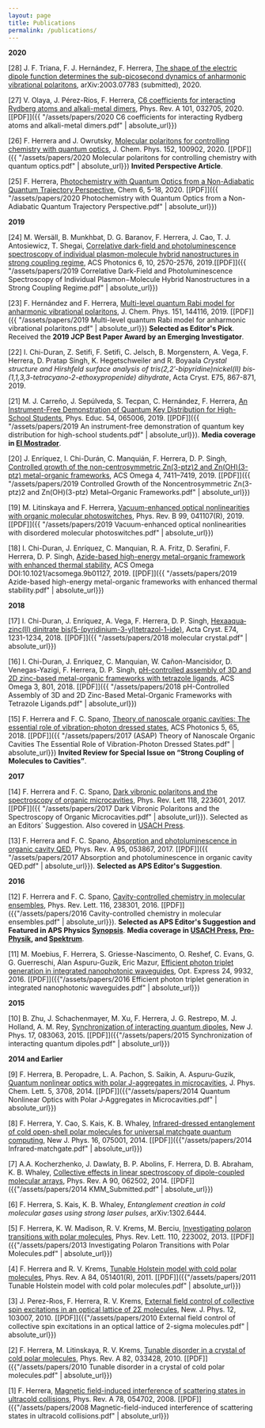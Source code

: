 ```yaml
---
layout: page
title: Publications
permalink: /publications/
---
```


**2020**

[28] J. F. Triana, F. J. Hernández, F. Herrera, [The shape of the electric dipole function determines the sub-picosecond dynamics of anharmonic vibrational polaritons](https://arxiv.org/abs/2003.07783), arXiv:2003.07783 (submitted), 2020.

[27] V. Olaya, J. Pérez-Ríos, F. Herrera, [C6 coefficients for interacting Rydberg atoms and alkali-metal dimers](https://link.aps.org/doi/10.1103/PhysRevA.101.032705), Phys. Rev. A 101, 032705, 2020. [[PDF]]({{ "/assets/papers/2020 C6 coefficients for interacting Rydberg atoms and alkali-metal dimers.pdf" | absolute_url}})


[26] F. Herrera and J. Owrutsky, [Molecular polaritons for controlling chemistry with quantum optics](https://aip.scitation.org/doi/full/10.1063/1.5136320), J. Chem. Phys. 152, 100902, 2020. [[PDF]]({{ "/assets/papers/2020 Molecular polaritons for controlling chemistry with quantum optics.pdf" | absolute_url}}) **Invited Perspective Article**.


[25] F. Herrera, [Photochemistry with Quantum Optics from a Non-Adiabatic Quantum Trajectory Perspective](https://reader.elsevier.com/reader/sd/pii/S2451929419305728?token=CAD0D58F6BC7EB10E47BBEEFA4403279255967EEF69B6959E9F3BBE13E9B52EB403C2B744E8477C11555F73E8EAC5A7F), Chem 6, 5-18, 2020. [[PDF]]({{ "/assets/papers/2020 Photochemistry with Quantum Optics from a Non-Adiabatic Quantum Trajectory Perspective.pdf" | absolute_url}})

**2019**




[24] M. Wersäll, B. Munkhbat, D. G. Baranov, F. Herrera, J. Cao, T. J. Antosiewicz, T. Shegai, [Correlative dark-field and photoluminescence spectroscopy of individual plasmon-molecule hybrid nanostructures in strong coupling regime](https://pubs.acs.org/doi/abs/10.1021/acsphotonics.9b01079), ACS Photonics 6, 10, 2570-2576, 2019.[[PDF]]({{ "/assets/papers/2019 Correlative Dark-Field and Photoluminescence Spectroscopy of Individual Plasmon−Molecule Hybrid Nanostructures in a Strong Coupling Regime.pdf" | absolute_url}})


[23] F. Hernández and F. Herrera, [Multi-level quantum Rabi model for anharmonic vibrational polaritons](https://aip.scitation.org/doi/10.1063/1.5121426), J. Chem. Phys. 151, 144116, 2019. [[PDF]]({{ "/assets/papers/2019 Multi-level quantum Rabi model for anharmonic vibrational polaritons.pdf" | absolute_url}}) **Selected as Editor's Pick**. Received the **2019 JCP Best Paper Award by an Emerging Investigator**.

[22] I. Chi-Duran, Z. Setifi, F. Setifi, C. Jelsch, B. Morgenstern, A. Vega, F. Herrera, D. Pratap Singh, K. Hegetschweiler and R. Boyaala *Crystal structure and Hirshfeld surface analysis of tris­(2,2′-bi­pyridine)­nickel(II) bis­(1,1,3,3-tetra­cyano-2-eth­oxy­propenide) dihydrate*, Acta Cryst. E75, 867-871, 2019.


[21] M. J. Carreño, J. Sepúlveda, S. Tecpan, C. Hernández, F. Herrera, [An Instrument-Free Demonstration of Quantum Key Distribution for High-School Students](https://doi.org/10.1088/1361-6552/ab377c), Phys. Educ. 54, 065006, 2019. [[PDF]]({{ "/assets/papers/2019 An instrument-free demonstration of quantum key distribution for high-school students.pdf" | absolute_url}}). **Media coverage in [El Mostrador](https://m.elmostrador.cl/cultura/2019/10/01/el-dia-en-que-la-fisica-cuantica-llego-al-instituto-nacional-y-al-liceo-7-de-providencia/)**.

[20] J. Enríquez, I. Chi-Durán, C. Manquián, F. Herrera, D. P. Singh, [Controlled growth of the non-centrosymmetric Zn(3-ptz)2 and Zn(OH)(3-ptz) metal-organic frameworks](https://pubs.acs.org/doi/10.1021/acsomega.9b00236), ACS Omega 4, 7411–7419, 2019. [[PDF]]({{ "/assets/papers/2019 Controlled Growth of the Noncentrosymmetric Zn(3-ptz)2 and Zn(OH)(3-ptz) Metal–Organic Frameworks.pdf" | absolute_url}})
 

[19] M. Litinskaya and F. Herrera, [Vacuum-enhanced optical nonlinearities with organic molecular photoswitches](https://journals.aps.org/prb/abstract/10.1103/PhysRevB.99.041107), Phys. Rev. B 99, 041107(R), 2019. [[PDF]]({{ "/assets/papers/2019 Vacuum-enhanced optical nonlinearities with disordered molecular photoswitches.pdf" | absolute_url}})


[18] I. Chi-Duran, J. Enríquez, C. Manquian, R. A. Fritz, D. Serafini, F. Herrera, D. P. Singh, [Azide-based high-energy metal-organic framework with enhanced thermal stability](https://pubs.acs.org/doi/abs/10.1021/acsomega.9b01127), ACS Omega DOI:10.1021/acsomega.9b01127, 2019. [[PDF]]({{ "/assets/papers/2019 Azide-based high-energy metal-organic frameworks with enhanced thermal stability.pdf" | absolute_url}})




**2018**


[17] I. Chi-Duran, J. Enríquez, A. Vega, F. Herrera, D. P. Singh, [Hexa­aqua­zinc(II) dinitrate bis­(5-(pyridinium-3-yl)tetra­zol-1-ide)](http://scripts.iucr.org/cgi-bin/paper?S205698901801112X), Acta Cryst. E74, 1231-1234, 2018.  [[PDF]]({{ "/assets/papers/2018 molecular crystal.pdf" | absolute_url}})

[16] I. Chi-Duran, J. Enriquez, C. Manquian, W. Cañon-Mancisidor, D. Venegas-Yazigi, F. Herrera, D. P. Singh, [pH-controlled assembly of 3D and 2D zinc-based metal-organic frameworks with tetrazole ligands](https://pubs.acs.org/doi/abs/10.1021/acsomega.7b01792), ACS Omega 3, 801, 2018. [[PDF]]({{ "/assets/papers/2018 pH-Controlled Assembly of 3D and 2D Zinc-Based Metal-Organic Frameworks with Tetrazole Ligands.pdf" | absolute_url}})


[15] F. Herrera and F. C. Spano, [Theory of nanoscale organic cavities: The essential role of vibration-photon dressed states](http://pubs.acs.org/doi/10.1021/acsphotonics.7b00728), ACS Photonics 5, 65, 2018. [[PDF]]({{ "/assets/papers/2017 (ASAP) Theory of Nanoscale Organic Cavities The Essential Role of Vibration-Photon Dressed States.pdf" | absolute_url}}) **Invited Review for Special Issue on “Strong Coupling of Molecules to Cavities”**.

**2017**

[14] F. Herrera and F. C. Spano, [Dark vibronic polaritons and the spectroscopy of organic microcavities](https://journals.aps.org/prl/abstract/10.1103/PhysRevLett.118.223601), Phys. Rev. Lett 118, 223601, 2017. [[PDF]]({{ "/assets/papers/2017 Dark Vibronic Polaritons and the Spectroscopy of Organic Microcavities.pdf" | absolute_url}}). Selected as an Editors´ Suggestion. Also covered in [USACH Press](http://www.udesantiagoaldia.usach.cl/content/investigador-de-la-universidad-realiza-aporte-mundial-en-torno-fisica-cuantica).

[13] F. Herrera and  F. C. Spano, [Absorption and photoluminescence in organic cavity QED](https://journals.aps.org/pra/abstract/10.1103/PhysRevA.95.053867), Phys. Rev. A 95, 053867, 2017. [[PDF]]({{ "/assets/papers/2017 Absorption and photoluminescence in organic cavity QED.pdf" | absolute_url}}). **Selected as APS Editor's Suggestion**. 

**2016**

[12] F. Herrera and F. C. Spano, [Cavity-controlled chemistry in molecular ensembles](https://journals.aps.org/prl/abstract/10.1103/PhysRevLett.116.238301), Phys. Rev. Lett. 116, 238301, 2016. [[PDF]]({{"/assets/papers/2016 Cavity-controlled chemistry in molecular ensembles.pdf" | absolute_url}}). **Selected as APS Editor's Suggestion and Featured in APS Physics [Synopsis](http://physics.aps.org/synopsis-for/10.1103/PhysRevLett.116.238301)**. **Media coverage in [USACH Press](http://www.udesantiagoaldia.usach.cl/content/academico-realiza-hallazgo-sobre-control-de-reacciones-quimicas-usando-optica-cuantica), [Pro-Physik](http://www.pro-physik.de/details/news/9451181/Wie_Vakuum_auf_chemische_Reaktionen_wirkt.html), and [Spektrum](http://www.spektrum.de/news/chemische-effizienz-aus-dem-nichts/1414179)**.

[11] M. Moebius, F. Herrera, S. Griesse-Nascimento, O. Reshef, C. Evans, G. G. Guerreschi, Alan Aspuru-Guzik, Eric Mazur,   [Efficient photon triplet generation in integrated nanophotonic waveguides](https://www.osapublishing.org/oe/abstract.cfm?uri=oe-24-9-9932), Opt. Express 24, 9932, 2016. [[PDF]]({{"/assets/papers/2016 Efficient photon triplet generation in integrated nanophotonic waveguides.pdf" | absolute_url}})

**2015**

[10] B. Zhu, J. Schachenmayer, M. Xu, F. Herrera, J. G. Restrepo, M. J. Holland, A. M. Rey, [Synchronization of interacting quantum dipoles](http://iopscience.iop.org/article/10.1088/1367-2630/17/8/083063/meta), New J. Phys. 17, 083063, 2015.  [[PDF]]({{"/assets/papers/2015 Synchronization of interacting quantum dipoles.pdf" | absolute_url}})

**2014 and Earlier**

[9] F. Herrera, B. Peropadre, L. A. Pachon, S. Saikin, A. Aspuru-Guzik, [Quantum nonlinear optics with polar J-aggregates in microcavities](http://pubs.acs.org/doi/abs/10.1021/jz501905h), J. Phys. Chem. Lett. 5, 3708, 2014. [[PDF]]({{"/assets/papers/2014 Quantum Nonlinear Optics with Polar J‑Aggregates in Microcavities.pdf" | absolute_url}})

[8] F. Herrera, Y. Cao, S. Kais, K. B. Whaley, [Infrared-dressed entanglement of cold open-shell polar molecules for universal matchgate quantum computing](http://iopscience.iop.org/1367-2630/16/7/075001/), New J. Phys. 16, 075001, 2014. [[PDF]]({{"/assets/papers/2014 Infrared-matchgate.pdf" | absolute_url}})

[7] A.A. Kocherzhenko, J. Dawlaty, B. P. Abolins, F. Herrera, D. B. Abraham, K. B. Whaley, [Collective effects in linear spectroscopy of dipole-coupled molecular arrays](http://journals.aps.org/pra/abstract/10.1103/PhysRevA.90.062502), Phys. Rev. A 90, 062502, 2014. [[PDF]]({{"/assets/papers/2014 KMM_Submitted.pdf" | absolute_url}})

[6] F. Herrera, S. Kais, K. B. Whaley, *Entanglement creation in cold molecular gases using strong laser pulses*, arXiv:1302.6444.

[5] F. Herrera, K. W. Madison, R. V. Krems, M. Berciu, [Investigating polaron transitions with polar molecules](http://journals.aps.org/prl/abstract/10.1103/PhysRevLett.110.223002), Phys. Rev. Lett. 110, 223002, 2013. [[PDF]]({{"/assets/papers/2013 Investigating Polaron Transitions with Polar Molecules.pdf" | absolute_url}})

[4] F. Herrera and R. V. Krems, [Tunable Holstein model with cold polar molecules](http://journals.aps.org/pra/abstract/10.1103/PhysRevA.84.051401),  Phys. Rev. A 84, 051401(R), 2011. [[PDF]]({{"/assets/papers/2011 Tunable Holstein model with cold polar molecules.pdf" | absolute_url}})

[3] J. Perez-Rıos, F. Herrera, R. V. Krems, [External field control of collective spin excitations in an optical lattice of 2Σ molecules](http://iopscience.iop.org/1367-2630/12/10/103007/), New. J. Phys. 12, 103007, 2010. [[PDF]]({{"/assets/papers/2010 External field control of collective spin excitations in an optical lattice of 2-sigma molecules.pdf" | absolute_url}})

[2] F. Herrera, M. Litinskaya, R. V. Krems, [Tunable disorder in a crystal of cold polar molecules](http://journals.aps.org/pra/abstract/10.1103/PhysRevA.82.033428), Phys. Rev. A 82, 033428, 2010. [[PDF]]({{"/assets/papers/2010 Tunable disorder in a crystal of cold polar molecules.pdf" | absolute_url}})

[1] F. Herrera, [Magnetic field-induced interference of scattering states in ultracold collisions](http://journals.aps.org/pra/abstract/10.1103/PhysRevA.78.054702), Phys. Rev. A 78, 054702, 2008. [[PDF]]({{"/assets/papers/2008 Magnetic-field-induced interference of scattering states in ultracold collisions.pdf" | absolute_url}})

